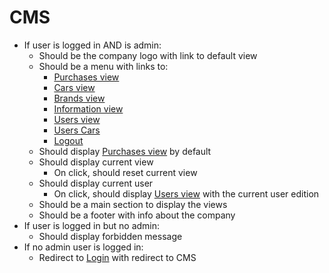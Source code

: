 # CMS

- If user is logged in AND is admin:
  - Should be the company logo with link to default view
  - Should be a menu with links to:
    - [Purchases view](./purchases.md)
    - [Cars view](./cars.md)
    - [Brands view](./brands.md)
    - [Information view](./info.md)
    - [Users view](./users.md)
    - [Users Cars](../users/cars.md)
    - [Logout](../users/logout.md)
  - Should display [Purchases view](./purchases.md) by default
  - Should display current view
    - On click, should reset current view
  - Should display current user
    - On click, should display [Users view](./users.md) with the current user edition
  - Should be a main section to display the views
  - Should be a footer with info about the company
- If user is logged in but no admin:
  - Should display forbidden message
- If no admin user is logged in:
  - Redirect to [Login](../users/login.md) with redirect to CMS
